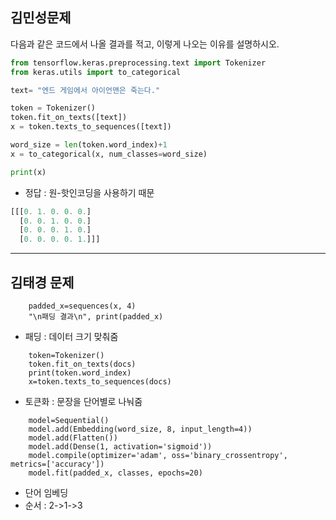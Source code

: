 ## 김민성문제
다음과 같은 코드에서 나올 결과를 적고, 이렇게 나오는 이유를 설명하시오.

```python
from tensorflow.keras.preprocessing.text import Tokenizer
from keras.utils import to_categorical

text= "엔드 게임에서 아이언맨은 죽는다."

token = Tokenizer()
token.fit_on_texts([text])
x = token.texts_to_sequences([text])

word_size = len(token.word_index)+1
x = to_categorical(x, num_classes=word_size)

print(x)
```

- 정답 : 원-핫인코딩을 사용하기 때문 
```python
[[[0. 1. 0. 0. 0.]
  [0. 0. 1. 0. 0.]
  [0. 0. 0. 1. 0.]
  [0. 0. 0. 0. 1.]]]
```


---
## 김태경 문제
```
    padded_x=sequences(x, 4)
    "\n패딩 결과\n", print(padded_x)
```
- 패딩 : 데이터 크기 맞춰줌
```
    token=Tokenizer()
    token.fit_on_texts(docs)
    print(token.word_index)
    x=token.texts_to_sequences(docs)
```
- 토큰화 : 문장을 단어별로 나눠줌
```
    model=Sequential()
    model.add(Embedding(word_size, 8, input_length=4))
    model.add(Flatten())
    model.add(Dense(1, activation='sigmoid'))
    model.compile(optimizer='adam', oss='binary_crossentropy', metrics=['accuracy'])
    model.fit(padded_x, classes, epochs=20)
```
- 단어 임베딩
- 순서 : 2->1->3

